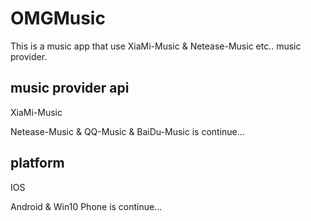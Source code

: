# OMGMusic
This is a music app that use XiaMi-Music &amp; Netease-Music etc.. music provider.

## music provider api
<p>XiaMi-Music</p>
<p>Netease-Music & QQ-Music & BaiDu-Music is continue...</p>

## platform
<p>IOS</p>
<p>Android & Win10 Phone is continue...</p>

